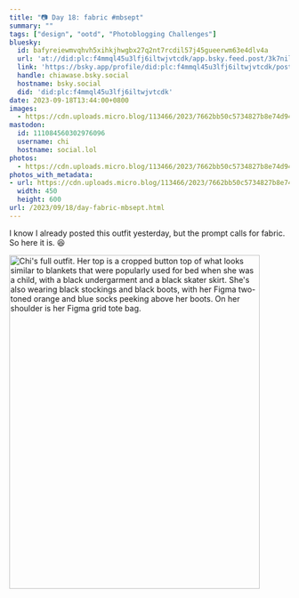 ```yaml
---
title: "📷 Day 18: fabric #mbsept"
summary: ""
tags: ["design", "ootd", "Photoblogging Challenges"]
bluesky:
  id: bafyreiewmvqhvh5xihkjhwgbx27q2nt7rcdil57j45gueerwm63e4dlv4a
  url: 'at://did:plc:f4mmql45u3lfj6iltwjvtcdk/app.bsky.feed.post/3k7nillmof625'
  link: 'https://bsky.app/profile/did:plc:f4mmql45u3lfj6iltwjvtcdk/post/3k7nillmof625'
  handle: chiawase.bsky.social
  hostname: bsky.social
  did: 'did:plc:f4mmql45u3lfj6iltwjvtcdk'
date: 2023-09-18T13:44:00+0800
images:
  - https://cdn.uploads.micro.blog/113466/2023/7662bb50c5734827b8e74d943fee2192.jpg
mastodon:
  id: 111084560302976096
  username: chi
  hostname: social.lol
photos:
  - https://cdn.uploads.micro.blog/113466/2023/7662bb50c5734827b8e74d943fee2192.jpg
photos_with_metadata:
- url: https://cdn.uploads.micro.blog/113466/2023/7662bb50c5734827b8e74d943fee2192.jpg
  width: 450
  height: 600
url: /2023/09/18/day-fabric-mbsept.html
---
```


I know I already posted this outfit yesterday, but the prompt calls for fabric. So here it is. 😆

<img src="/img/uploads/2023/7662bb50c5734827b8e74d943fee2192.jpg" width="450" height="600" alt="Chi's full outfit. Her top is a cropped button top of what looks similar to blankets that were popularly used for bed when she was a child, with a black undergarment and a black skater skirt. She's also wearing black stockings and black boots, with her Figma two-toned orange and blue socks peeking above her boots. On her shoulder is her Figma grid tote bag.">
